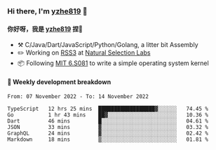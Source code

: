 ### Hi there, I'm [yzhe819](https://github.com/yzhe819) 👋

#### 你好呀，我是 [yzhe819](https://github.com/yzhe819) 捏👋

- :hammer_and_pick: C/Java/Dart/JavaScript/Python/Golang, a litter bit Assembly
- :pencil2: Working on [RSS3](https://github.com/NaturalSelectionLabs/RSS3) at [Natural Selection Labs](https://github.com/NaturalSelectionLabs)
- 📦 Following [MIT 6.S081](https://pdos.csail.mit.edu/6.S081/2020/) to write a simple operating system kernel



#### 📝 Weekly development breakdown

<!--START_SECTION:waka-->

```text
From: 07 November 2022 - To: 14 November 2022

TypeScript   12 hrs 25 mins  ██████████████████▓░░░░░░   74.45 %
Go           1 hr 43 mins    ██▓░░░░░░░░░░░░░░░░░░░░░░   10.36 %
Dart         46 mins         █░░░░░░░░░░░░░░░░░░░░░░░░   04.61 %
JSON         33 mins         ▓░░░░░░░░░░░░░░░░░░░░░░░░   03.32 %
GraphQL      24 mins         ▓░░░░░░░░░░░░░░░░░░░░░░░░   02.42 %
Markdown     18 mins         ▒░░░░░░░░░░░░░░░░░░░░░░░░   01.81 %
```

<!--END_SECTION:waka-->



